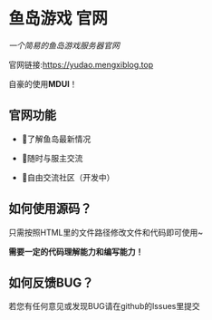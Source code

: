 # 鱼岛游戏 官网

*一个简易的鱼岛游戏服务器官网*

官网链接:https://yudao.mengxiblog.top

自豪的使用**MDUI**！

## 官网功能

- 🤔了解鱼岛最新情况

- 👋随时与服主交流

- 🍗自由交流社区（开发中）

## 如何使用源码？

只需按照HTML里的文件路径修改文件和代码即可使用~

**需要一定的代码理解能力和编写能力！**

## 如何反馈BUG？

若您有任何意见或发现BUG请在github的lssues里提交
